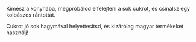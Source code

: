 Kimész a konyhába, megpróbálod elfelejteni a sok cukrot, és csinálsz egy kolbászos rántottát.

Cukrot jó sok hagymával helyettesítsd, és kizárólag magyar termékeket használj!


